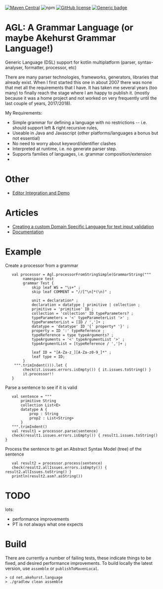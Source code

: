 <!--
[![Build Status](https://travis-ci.org/dhakehurst/net.akehurst.language.svg?branch=master)](https://travisci.org/dhakehurst/net.akehurst.language)
-->
[![Maven Central](https://maven-badges.herokuapp.com/maven-central/net.akehurst.language/agl-processor/badge.svg?gav=true)](https://maven-badges.herokuapp.com/maven-central/net.akehurst.language/agl-processor)
![npm](https://img.shields.io/npm/v/net.akehurst.language-agl-processor)
[![GitHub license](https://img.shields.io/badge/license-Apache%20License%202.0-blue.svg?style=flat)](https://www.apache.org/licenses/LICENSE-2.0)
[![Generic badge](https://img.shields.io/badge/Kotlin-2.1.21-green)](https://kotlinlang.org/)

# AGL: A Grammar Language (or maybe Akehurst Grammar Language!)

Generic Language (DSL) support for kotlin multiplatform (parser, syntax-analyser, formatter, processor, etc)

There are many parser technologies, frameworks, generators, libraries
that already exist. When I first started this one in about 2007 there was none that
met all the requirements that I have. It has taken me several years (too many) to finally
reach the stage where I am happy to publish it. (mostly because it was a home project and not
worked on very frequently until the last couple of years, 2017/2018).

My Requirements:

 - Simple grammar for defining a language with no restrictions
 -- i.e. should support left & right recursive rules,
 - Useable in Java and Javascript (other platforms/languages a bonus but not essential)
 - No need to worry about keyword/identifier clashes
 - Interpreted at runtime, i.e. no generate parser step.
 - Supports families of languages, i.e. grammar composition/extension
 - 
 
# Other
 - [Editor Integration and Demo](https://github.com/dhakehurst/net.akehurst.language.editor)

# Articles

 - [Creating a custom Domain Specific Language for text input validation](https://medium.com/javascript-in-plain-english/agl-your-dsl-in-the-web-c9f54595691b)
 - [Documentation](https://medium.com/@dr.david.h.akehurst/a-kotlin-multi-platform-parser-usable-from-a-jvm-or-javascript-59e870832a79)

# Example

Create a processor from a grammar
```
   val processor = Agl.processorFromStringSimple(GrammarString("""
        namespace test
        grammar Test {
            skip leaf WS = "\s+" ;
            skip leaf COMMENT = "//[^\n]*(\n)" ;
        
            unit = declaration* ;
            declaration = datatype | primitive | collection ;
            primitive = 'primitive' ID ;
            collection = 'collection' ID typeParameters? ;
            typeParameters = '<' typeParameterList '>' ;
            typeParameterList = [ID / ',']+ ;
            datatype = 'datatype' ID '{' property* '}' ;
            property = ID ':' typeReference ;
            typeReference = type typeArguments? ;
            typeArguments = '<' typeArgumentList '>' ;
            typeArgumentList = [typeReference / ',']+ ;
        
            leaf ID = "[A-Za-z_][A-Za-z0-9_]*" ;
            leaf type = ID;
        }
    """.trimIndent())).let {
        check(it.issues.errors.isEmpty()) { it.issues.toString() }
        it.processor!!
   }
```

Parse a sentence to see if it is valid
```
   val sentence = """
       primitive String
       collection List<E>
       datatype A {
           prop : String
           prop2 : List<String>
       }
   """.trimIndent()
   val result1 = processor.parse(sentence)
   check(result1.issues.errors.isEmpty()) { result1.issues.toString() }
```

Process the sentence to get an Abstract Syntax Model (tree) of the sentence
```
   val result2 = processor.process(sentence)
   check(result2.allIssues.errors.isEmpty()) { result2.allIssues.toString() }
   println(result2.asm?.asString())
```

# TODO

lots:
 - performance improvements
 - PT is not always what one expects
 
# Build
There are currently a number of failing tests, these indicate things to be fixed, and desired performance improvements.
To build locally the latest version, use `assemble` or `publishToMavenLocal`.
```
> cd net.akehurst.language
> ./gradlew clean assemble
```
